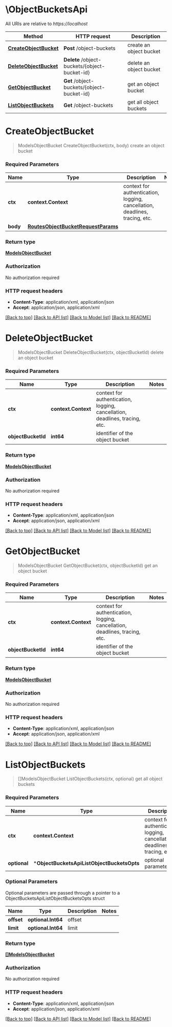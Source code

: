 # \ObjectBucketsApi

All URIs are relative to *https://localhost*

Method | HTTP request | Description
------------- | ------------- | -------------
[**CreateObjectBucket**](ObjectBucketsApi.md#CreateObjectBucket) | **Post** /object-buckets | create an object bucket
[**DeleteObjectBucket**](ObjectBucketsApi.md#DeleteObjectBucket) | **Delete** /object-buckets/{object-bucket-id} | delete an object bucket
[**GetObjectBucket**](ObjectBucketsApi.md#GetObjectBucket) | **Get** /object-buckets/{object-bucket-id} | get an object bucket
[**ListObjectBuckets**](ObjectBucketsApi.md#ListObjectBuckets) | **Get** /object-buckets | get all object buckets


# **CreateObjectBucket**
> ModelsObjectBucket CreateObjectBucket(ctx, body)
create an object bucket

### Required Parameters

Name | Type | Description  | Notes
------------- | ------------- | ------------- | -------------
 **ctx** | **context.Context** | context for authentication, logging, cancellation, deadlines, tracing, etc.
  **body** | [**RoutesObjectBucketRequestParams**](RoutesObjectBucketRequestParams.md)|  | 

### Return type

[**ModelsObjectBucket**](models.ObjectBucket.md)

### Authorization

No authorization required

### HTTP request headers

 - **Content-Type**: application/xml, application/json
 - **Accept**: application/json, application/xml

[[Back to top]](#) [[Back to API list]](../README.md#documentation-for-api-endpoints) [[Back to Model list]](../README.md#documentation-for-models) [[Back to README]](../README.md)

# **DeleteObjectBucket**
> ModelsObjectBucket DeleteObjectBucket(ctx, objectBucketId)
delete an object bucket

### Required Parameters

Name | Type | Description  | Notes
------------- | ------------- | ------------- | -------------
 **ctx** | **context.Context** | context for authentication, logging, cancellation, deadlines, tracing, etc.
  **objectBucketId** | **int64**| identifier of the object bucket | 

### Return type

[**ModelsObjectBucket**](models.ObjectBucket.md)

### Authorization

No authorization required

### HTTP request headers

 - **Content-Type**: application/xml, application/json
 - **Accept**: application/json, application/xml

[[Back to top]](#) [[Back to API list]](../README.md#documentation-for-api-endpoints) [[Back to Model list]](../README.md#documentation-for-models) [[Back to README]](../README.md)

# **GetObjectBucket**
> ModelsObjectBucket GetObjectBucket(ctx, objectBucketId)
get an object bucket

### Required Parameters

Name | Type | Description  | Notes
------------- | ------------- | ------------- | -------------
 **ctx** | **context.Context** | context for authentication, logging, cancellation, deadlines, tracing, etc.
  **objectBucketId** | **int64**| identifier of the object bucket | 

### Return type

[**ModelsObjectBucket**](models.ObjectBucket.md)

### Authorization

No authorization required

### HTTP request headers

 - **Content-Type**: application/xml, application/json
 - **Accept**: application/json, application/xml

[[Back to top]](#) [[Back to API list]](../README.md#documentation-for-api-endpoints) [[Back to Model list]](../README.md#documentation-for-models) [[Back to README]](../README.md)

# **ListObjectBuckets**
> []ModelsObjectBucket ListObjectBuckets(ctx, optional)
get all object buckets

### Required Parameters

Name | Type | Description  | Notes
------------- | ------------- | ------------- | -------------
 **ctx** | **context.Context** | context for authentication, logging, cancellation, deadlines, tracing, etc.
 **optional** | ***ObjectBucketsApiListObjectBucketsOpts** | optional parameters | nil if no parameters

### Optional Parameters
Optional parameters are passed through a pointer to a ObjectBucketsApiListObjectBucketsOpts struct

Name | Type | Description  | Notes
------------- | ------------- | ------------- | -------------
 **offset** | **optional.Int64**| offset | 
 **limit** | **optional.Int64**| limit | 

### Return type

[**[]ModelsObjectBucket**](*models.ObjectBucket.md)

### Authorization

No authorization required

### HTTP request headers

 - **Content-Type**: application/xml, application/json
 - **Accept**: application/json, application/xml

[[Back to top]](#) [[Back to API list]](../README.md#documentation-for-api-endpoints) [[Back to Model list]](../README.md#documentation-for-models) [[Back to README]](../README.md)

